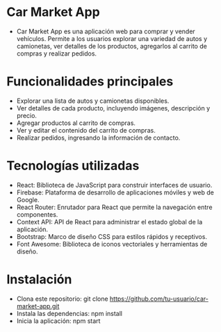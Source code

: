 # Car Market App
- Car Market App es una aplicación web para comprar y vender vehículos. Permite a los usuarios explorar una variedad de autos y camionetas, ver detalles de los productos, agregarlos al carrito de compras y realizar pedidos.

# Funcionalidades principales
- Explorar una lista de autos y camionetas disponibles.
- Ver detalles de cada producto, incluyendo imágenes, descripción y precio.
- Agregar productos al carrito de compras.
- Ver y editar el contenido del carrito de compras.
- Realizar pedidos, ingresando la información de contacto.
  
# Tecnologías utilizadas
- React: Biblioteca de JavaScript para construir interfaces de usuario.
- Firebase: Plataforma de desarrollo de aplicaciones móviles y web de Google.
- React Router: Enrutador para React que permite la navegación entre componentes.
- Context API: API de React para administrar el estado global de la aplicación.
- Bootstrap: Marco de diseño CSS para estilos rápidos y receptivos.
- Font Awesome: Biblioteca de iconos vectoriales y herramientas de diseño.
  
# Instalación
- Clona este repositorio: git clone https://github.com/tu-usuario/car-market-app.git
- Instala las dependencias: npm install
- Inicia la aplicación: npm start
